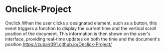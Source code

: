 # Onclick-Project
Onclick When the user clicks a designated element, such as a button, this event triggers a function to display the current time and the vertical scroll position of the document. This information is then shown on the user's interface, providing real-time updates on both the time and the document's position.https://zubair091.github.io/Onclick-Project/
